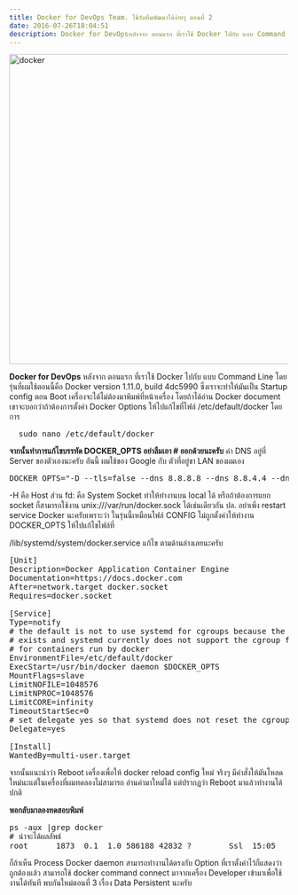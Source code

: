 ```yaml
---
title: Docker for DevOps Team. ใช้กับทีมพัฒนาได้ง่ายๆ ตอนที่ 2
date: 2016-07-26T18:04:51
description: Docker for DevOpsหลังจาก ตอนแรก ที่เราใช้ Docker ไปกับ แบบ Command Line โดยรุ่นที่ผมใช้ตอนนี้คือ Docker version 1.11.0, build 4dc5990 ซึ่งเราจะทำให้มันเป็น Startup config ตอน Boot เครื่องจะได้ไม่ต้องม
---
```


<img class="alignnone size-full wp-image-630" src="http://www.greanapp.com/wp-content/uploads/2016/04/docker.png" alt="docker" width="1650" height="559" />

<strong>Docker for DevOps</strong>
หลังจาก ตอนแรก ที่เราใช้ Docker ไปกับ แบบ Command Line โดยรุ่นที่ผมใช้ตอนนี้คือ Docker version 1.11.0, build 4dc5990 ซึ่งเราจะทำให้มันเป็น Startup config ตอน Boot เครื่องจะได้ไม่ต้องมาพิมพ์ที่หน้าเครื่อง โดยถ้าได้อ่าน Docker document เขาจะบอกว่าถ้าต้องการตั้งค่า Docker Options ให้ไปแก้ไขที่ไฟล์ /etc/default/docker โดยการ
<pre class="lang:default decode:true ">  sudo nano /etc/default/docker</pre>
<strong>จากนั้นทำการแก้ไขบรรทัด DOCKER_OPTS อย่าลืมเอา # ออกด้วยนะครับ</strong>
ค่า DNS อยู่ที่ Server ของตัวเองนะครับ อันนี้ ผมใช้ของ Google กับ ตัวที่อยู่ขา LAN ของผมเอง
<pre class="lang:default decode:true">DOCKER_OPTS="-D --tls=false --dns 8.8.8.8 --dns 8.8.4.4 --dns 192.158.1.86 -H tcp://0.0.0.0:2375  -H fd://"</pre>
-H คือ Host ส่วน fd: คือ System Socket ทำให้ทำงานบน local ได้ หรือถ้าต้องการแยก socket ก็สามารถใช้งาน
unix:///var/run/docker.sock ได้เช่นเดียวกัน
ปล. อย่าเพิ่ง restart service Docker นะครับเพราะว่า ในรุ่นนี้เหมือนไฟล์ CONFIG ไม่ถูกตั้งค่าให้ทำงาน DOCKER_OPTS ให้ไปแก้ไขไฟล์ที่

/lib/systemd/system/docker.service แก้ไข ตามด้านล่างเลยนะครับ
<pre class="lang:default decode:true ">[Unit]
Description=Docker Application Container Engine
Documentation=https://docs.docker.com
After=network.target docker.socket
Requires=docker.socket

[Service]
Type=notify
# the default is not to use systemd for cgroups because the delegate issues still
# exists and systemd currently does not support the cgroup feature set required
# for containers run by docker
EnvironmentFile=/etc/default/docker
ExecStart=/usr/bin/docker daemon $DOCKER_OPTS
MountFlags=slave
LimitNOFILE=1048576
LimitNPROC=1048576
LimitCORE=infinity
TimeoutStartSec=0
# set delegate yes so that systemd does not reset the cgroups of docker containers
Delegate=yes

[Install]
WantedBy=multi-user.target
</pre>
จากนั้นแนะนำว่า Reboot เครื่องเพื่อให้ docker reload config ใหม่ จริงๆ มีคำสั่งให้มันโหลดใหม่นะแต่ในเครื่องที่ผมทดลองไม่สามารถ อ่านค่ามาใหม่ได้ แต่ปรากฏว่า Reboot มาแล้วทำงานได้ปกติ

<strong>พอกลับมาลองทดสอบพิมพ์</strong>
<pre class="lang:default decode:true ">ps -aux |grep docker
# น่าจะได้ผลลัพธ์
root      1873  0.1  1.0 586188 42832 ?        Ssl  15:05   0:01 /usr/bin/docker daemon -D --tls=false --dns 8.8.8.8 --dns 8.8.4.4 --dns 192.158.1.86 -H tcp://0.0.0.0:2375 -H fd:// 
</pre>
ก็ถ้าเห็น Process Docker daemon สามารถทำงานได้ตรงกับ Option ที่เราตั้งค่าไว้ก็แสดงว่าถูกต้องแล้ว สามารถใช้ docker command connect มาจากเครื่อง Developer เข้ามาเพื่อใช้งานได้ทันที พบกันใหม่ตอนที่ 3 เรื่อง Data Persistent นะครับ
